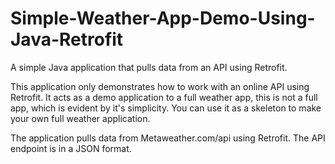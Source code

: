 # Simple-Weather-App-Demo-Using-Java-Retrofit

A simple Java application that pulls data from an API using Retrofit.

This application only demonstrates how to work with an online API using Retrofit. It acts as a demo application to a full weather app, this is not a full app, which is evident by it's simplicity. You can use it as a skeleton to make your own full weather application.

The application pulls data from Metaweather.com/api using Retrofit. The API endpoint is in a JSON format.
